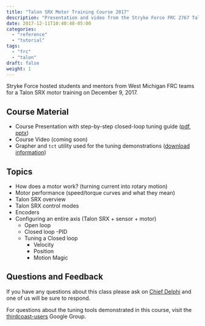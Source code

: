 ```yaml
---
title: "Talon SRX Motor Training Course 2017"
description: "Presentation and video from the Stryke Force FRC 2767 Talon SRX Motor Training Course on December 9, 2017"
date: 2017-12-11T10:40:48-05:00
categories:
  - "reference"
  - "tutorial"
tags:
  - "frc"
  - "talon"
draft: false
weight: 1
---
```

Stryke Force hosted students and mentors from West Michigan FRC teams for a Talon SRX motor training on December 9, 2017.

## Course Material

- Course Presentation with step-by-step closed-loop tuning guide ([pdf], [pptx])
- Course Video (coming soon)
- Grapher and `tct` utility used for the tuning demonstrations ([download information][thirdcoast-users])

## Topics

- How does a motor work? (turning current into rotary motion)
- Motor performance (speed/torque curves and what they mean)
- Talon SRX overview
- Talon SRX control modes
- Encoders
- Configuring an entire axis (Talon SRX + sensor + motor)
  - Open loop
  - Closed loop -PID
  - Tuning a Closed loop
    - Velocity
    - Position
    - Motion Magic

## Questions and Feedback

If you have any questions about this class please ask on [Chief Delphi][cd] and one of us will be sure to respond.

For questions about the tuning tools demonstrated in this course, visit the [thirdcoast-users] Google Group.

[pdf]: /media/talon-training/Talon%20SRX%20Motor%20Training%20Course%202017.pdf
[pptx]: /media/talon-training/Talon%20SRX%20Motor%20Training%20Course%202017.pptx
[cd]: https://www.chiefdelphi.com/forums/portal.php
[thirdcoast-users]: https://groups.google.com/forum/#!forum/thirdcoast-users
